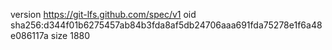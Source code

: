 version https://git-lfs.github.com/spec/v1
oid sha256:d344f01b6275457ab84b3fda8af5db24706aaa691fda75278e1f6a48e086117a
size 1880
